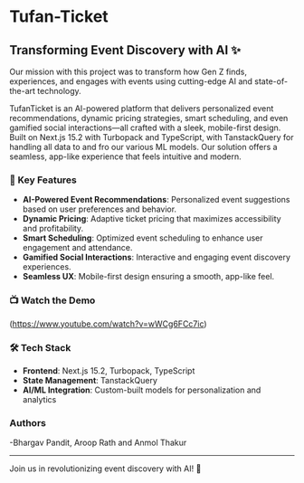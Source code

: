 # Tufan-Ticket

## Transforming Event Discovery with AI ✨

Our mission with this project was to transform how Gen Z finds, experiences, and engages with events using cutting-edge AI and state-of-the-art technology.

TufanTicket is an AI-powered platform that delivers personalized event recommendations, dynamic pricing strategies, smart scheduling, and even gamified social interactions—all crafted with a sleek, mobile-first design. Built on Next.js 15.2 with Turbopack and TypeScript, with TanstackQuery for handling all data to and fro our various ML models. Our solution offers a seamless, app-like experience that feels intuitive and modern.

### 🚀 Key Features
- **AI-Powered Event Recommendations**: Personalized event suggestions based on user preferences and behavior.
- **Dynamic Pricing**: Adaptive ticket pricing that maximizes accessibility and profitability.
- **Smart Scheduling**: Optimized event scheduling to enhance user engagement and attendance.
- **Gamified Social Interactions**: Interactive and engaging event discovery experiences.
- **Seamless UX**: Mobile-first design ensuring a smooth, app-like feel.

### 📺 Watch the Demo
(https://www.youtube.com/watch?v=wWCg6FCc7ic)

### 🛠️ Tech Stack
- **Frontend**: Next.js 15.2, Turbopack, TypeScript
- **State Management**: TanstackQuery
- **AI/ML Integration**: Custom-built models for personalization and analytics

### Authors
-Bhargav Pandit, Aroop Rath and Anmol Thakur

---
Join us in revolutionizing event discovery with AI! 🚀
